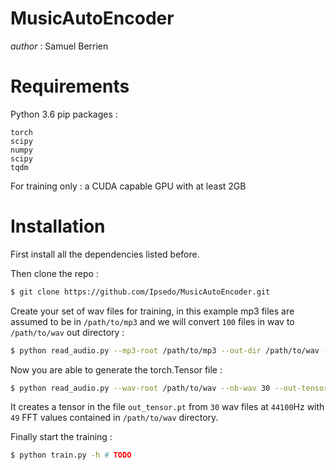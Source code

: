 # MusicAutoEncoder
_author_ : Samuel Berrien

# Requirements

Python 3.6 pip packages :
```
torch
scipy
numpy
scipy
tqdm
```

For training only : a CUDA capable GPU with at least 2GB

# Installation

First install all the dependencies listed before.

Then clone the repo :
```bash
$ git clone https://github.com/Ipsedo/MusicAutoEncoder.git
```

Create your set of wav files for training, in this example mp3 files are assumed to be in `/path/to/mp3` and we will convert `100` files in wav to `/path/to/wav` out directory :
```bash
$ python read_audio.py --mp3-root /path/to/mp3 --out-dir /path/to/wav -l 100
```

Now you are able to generate the torch.Tensor file :
```bash
$ python read_audio.py --wav-root /path/to/wav --nb-wav 30 --out-tensor out_tensor.pt --nfft 49 --sample-rate 44100 --seconds 1
```
It creates a tensor in the file `out_tensor.pt` from `30` wav files at `44100`Hz  with `49` FFT values contained in `/path/to/wav` directory.

Finally start the training :
```bash
$ python train.py -h # TODO
```
